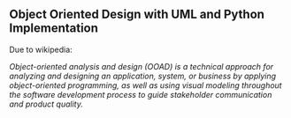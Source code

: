 <h2>Object Oriented Design with UML and Python Implementation</h2>
<p>Due to wikipedia:</p>
<p><i>Object-oriented analysis and design (OOAD) is a technical approach for analyzing and designing an application, system, or business by applying object-oriented programming, as well as using visual modeling throughout the software development process to guide stakeholder communication and product quality.</i></p>
